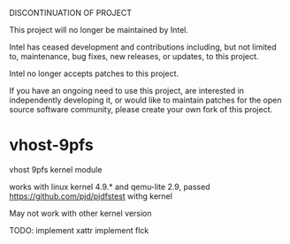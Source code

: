 DISCONTINUATION OF PROJECT

This project will no longer be maintained by Intel.

Intel has ceased development and contributions including, but not limited to, maintenance, bug fixes, new releases, or updates, to this project.  

Intel no longer accepts patches to this project.

If you have an ongoing need to use this project, are interested in independently developing it, or would like to maintain patches for the open source software community, please create your own fork of this project.  
# vhost-9pfs
vhost 9pfs kernel module

works with linux kernel 4.9.* and qemu-lite 2.9,
passed https://github.com/pjd/pjdfstest withg kernel

May not work with other kernel version

TODO:
implement xattr
implement flck
